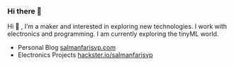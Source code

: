 ### Hi there 👋

 Hi 👋 , I’m a maker and interested in exploring new technologies. I work with electronics and programming. I am currently exploring the tinyML world.

-  Personal Blog [salmanfarisvp.com](https://salmanfarisvp.com/)
-  Electronics Projects [hackster.io/salmanfarisvp](https://www.hackster.io/Salmanfarisvp)

